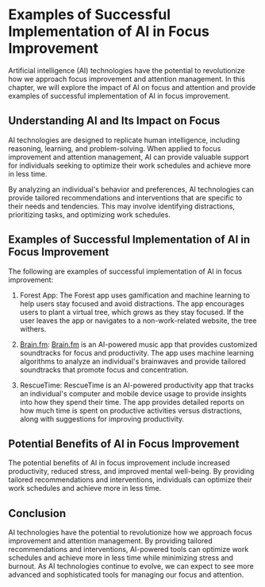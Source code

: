 Examples of Successful Implementation of AI in Focus Improvement
=====================================================================================================================

Artificial intelligence (AI) technologies have the potential to revolutionize how we approach focus improvement and attention management. In this chapter, we will explore the impact of AI on focus and attention and provide examples of successful implementation of AI in focus improvement.

Understanding AI and Its Impact on Focus
----------------------------------------

AI technologies are designed to replicate human intelligence, including reasoning, learning, and problem-solving. When applied to focus improvement and attention management, AI can provide valuable support for individuals seeking to optimize their work schedules and achieve more in less time.

By analyzing an individual's behavior and preferences, AI technologies can provide tailored recommendations and interventions that are specific to their needs and tendencies. This may involve identifying distractions, prioritizing tasks, and optimizing work schedules.

Examples of Successful Implementation of AI in Focus Improvement
----------------------------------------------------------------

The following are examples of successful implementation of AI in focus improvement:

1. Forest App: The Forest app uses gamification and machine learning to help users stay focused and avoid distractions. The app encourages users to plant a virtual tree, which grows as they stay focused. If the user leaves the app or navigates to a non-work-related website, the tree withers.

2. [Brain.fm](http://Brain.fm): [Brain.fm](http://Brain.fm) is an AI-powered music app that provides customized soundtracks for focus and productivity. The app uses machine learning algorithms to analyze an individual's brainwaves and provide tailored soundtracks that promote focus and concentration.

3. RescueTime: RescueTime is an AI-powered productivity app that tracks an individual's computer and mobile device usage to provide insights into how they spend their time. The app provides detailed reports on how much time is spent on productive activities versus distractions, along with suggestions for improving productivity.

Potential Benefits of AI in Focus Improvement
---------------------------------------------

The potential benefits of AI in focus improvement include increased productivity, reduced stress, and improved mental well-being. By providing tailored recommendations and interventions, individuals can optimize their work schedules and achieve more in less time.

Conclusion
----------

AI technologies have the potential to revolutionize how we approach focus improvement and attention management. By providing tailored recommendations and interventions, AI-powered tools can optimize work schedules and achieve more in less time while minimizing stress and burnout. As AI technologies continue to evolve, we can expect to see more advanced and sophisticated tools for managing our focus and attention.

